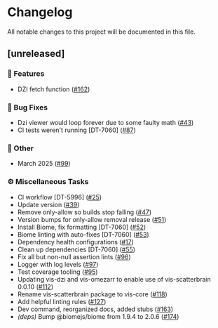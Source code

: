 # Changelog

All notable changes to this project will be documented in this file.

## [unreleased]

### 🚀 Features

- DZI fetch function ([#162](https://github.com/AllenInstitute/vis/pull/162))

### 🐛 Bug Fixes

- Dzi viewer would loop forever due to some faulty math ([#43](https://github.com/AllenInstitute/vis/pull/43))
- CI tests weren't running [DT-7060] ([#87](https://github.com/AllenInstitute/vis/pull/87))

### 💼 Other

- March 2025 ([#99](https://github.com/AllenInstitute/vis/pull/99))

### ⚙️ Miscellaneous Tasks

- CI workflow [DT-5996] ([#25](https://github.com/AllenInstitute/vis/pull/25))
- Update version ([#39](https://github.com/AllenInstitute/vis/pull/39))
- Remove only-allow so builds stop failing ([#47](https://github.com/AllenInstitute/vis/pull/47))
- Version bumps for only-allow removal release ([#51](https://github.com/AllenInstitute/vis/pull/51))
- Install Biome, fix formatting [DT-7060] ([#52](https://github.com/AllenInstitute/vis/pull/52))
- Biome linting with auto-fixes [DT-7060] ([#53](https://github.com/AllenInstitute/vis/pull/53))
- Dependency health configurations ([#17](https://github.com/AllenInstitute/vis/pull/17))
- Clean up dependencies [DT-7060] ([#55](https://github.com/AllenInstitute/vis/pull/55))
- Fix all but non-null assertion lints ([#96](https://github.com/AllenInstitute/vis/pull/96))
- Logger with log levels ([#97](https://github.com/AllenInstitute/vis/pull/97))
- Test coverage tooling ([#95](https://github.com/AllenInstitute/vis/pull/95))
- Updating vis-dzi and vis-omezarr to enable use of vis-scatterbrain 0.0.10 ([#112](https://github.com/AllenInstitute/vis/pull/112))
- Rename vis-scatterbrain package to vis-core ([#118](https://github.com/AllenInstitute/vis/pull/118))
- Add helpful linting rules ([#127](https://github.com/AllenInstitute/vis/pull/127))
- Dev command, reorganized docs, added stubs ([#163](https://github.com/AllenInstitute/vis/pull/163))
- *(deps)* Bump @biomejs/biome from 1.9.4 to 2.0.6 ([#174](https://github.com/AllenInstitute/vis/pull/174))

<!-- generated by git-cliff -->
